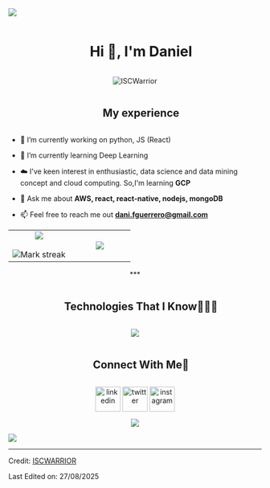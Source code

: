 <!---## 👋 hello!
I'm Daniel. I am passionate about technology and enjoy working on projects that explore the potential of data. My experience covers open source databases, programming, networking and servers. I am enthusiastic about applying data science and data mining concepts into practical solutions, and have a strong interest in algorithms, heuristics and statistics.

## 👋¡Hola! 
Soy Daniel. Soy un apasionado de las tecnologías y disfruto trabajar en proyectos que exploran el potencial de los datos. Mi experiencia abarca bases de datos, programación, redes y servidores de código abierto. Me entusiasma aplicar conceptos de ciencia de datos y minería de datos en soluciones prácticas, además tengo un fuerte interés en algoritmos, heurísticas y estadísticas.

## 
- [@iscwarrior](https://www.github.com/iscwarrior)
<!---
iscwarrior/iscwarrior is a ✨ special ✨ repository because its `README.md` (this file) appears on your GitHub profile.
You can click the Preview link to take a look at your changes.
--->


<!--horizontal divider(gradiant)-->
<img src="https://user-images.githubusercontent.com/73097560/115834477-dbab4500-a447-11eb-908a-139a6edaec5c.gif">

<!--h1 without bottom border-->
<div id="user-content-toc">
  <ul align="center">
    <summary><h1 style="display: inline-block">Hi 👋, I'm Daniel</h1></summary>
  </ul>
</div>


<!--- snake -->
<div align="center">
  <img  src="https://media.giphy.com/media/SWoSkN6DxTszqIKEqv/giphy.gif"
       alt="ISCWarrior" /></a>
</div>

<!--h2 without bottom border-->
<div id="user-content-toc">
  <ul align="center">
    <summary><h2 style="display: inline-block">My experience </h2></summary>
  </ul>
</div>

<!--Intro start-->

- 🔭 I’m currently working on python, JS (React)

- 🌱 I’m currently learning  Deep Learning

- ☁️ I've keen interest in enthusiastic, data science and data mining concept and cloud computing. So,I'm learning **GCP**

<!--- 📝 I regularly write articles on [Hashnode](https://1010nishant.hashnode.dev/)-->

- 💬 Ask me about **AWS, react, react-native, nodejs, mongoDB**

- 📫 Feel free to reach me out **dani.fguerrero@gmail.com**

<!--- 🏠 Don't hesitate to drop me a **👋** on Discord –  [1010nishant](https://discordapp.com/users/957722095381540874) my username!
<!--Intro end-->



<!--- stats & Trophy (start) -->
<p align="center">
  <!--- stats (start) -->
<table align="center">
<tr border="none">
<td width="50%" align="center">
  
  <img  align="center"  src="https://media.giphy.com/media/iY8CRBdQXODJSCERIr/giphy.gif" />
  <br></br>
  <img  title="🔥 Get streak stats for your profile at git.io/streak-stats" alt="Mark streak" src="https://github-readme-streak-stats.herokuapp.com/?user=1010nishant&theme=dark&hide_border=false" /> 
</td>

<td width="50%" align="center">

  <img  align="center"  src="https://github-readme-stats.anuraghazra1.vercel.app/api/top-langs/?username=1010nishant&theme=dark&hide_border=false&no-bg=true&no-frame=true&langs_count=10"/>
  
  </td>
</tr>
</table>
<!--- stats (end) -->

<!--- trophy (start) -->
<div align=center>
  <a> *** </a>
</div>
<!--- trophy (start) -->


</p>        
<!--- stats (end) -->


<!--h1 without bottom border-->
<div id="user-content-toc">
  <ul align="center">
    <summary><h2 style="display: inline-block">Technologies That I Know👨🏻‍💻</h2></summary>
  </ul>
</div>
<!--tech stack icons-->
<p align="center">
  <a href="https://skillicons.dev">
    <img src="https://skillicons.dev/icons?i=aws,php,css,html,docker,postgres,express,firebase,git,github,gitlab,java,js,angular,linux,nginx,mongodb,mysql,nextjs,nodejs,postman,py,react,tailwind,ts,vscode,pytorch,graphql,figma,insomnia,n8n,opencv&perline=15" />
  </a>
</p>


<!-- Connect with me -->
<!--h2 without bottom border-->
<div id="user-content-toc">
  <ul align="center">
    <summary><h2 style="display: inline-block">Connect With Me🤝</h2></summary>
  </ul>
</div>

<!--icons and links-->
<p align="center">
<a href="https://www.linkedin.com/in/df-guerrero/" target="blank"><img align="center" src="https://user-images.githubusercontent.com/88904952/234979284-68c11d7f-1acc-4f0c-ac78-044e1037d7b0.png" alt="linkedin" height="50" width="50" /></a>
<a href="https://twitter.com/iscwarrior" target="blank"><img align="center" src="https://user-images.githubusercontent.com/88904952/234980676-61bfb021-ecc8-48f7-88e6-34c1b06c4a58.png" alt="twitter" height="50" width="50" /></a> 
<a href="https://www.instagram.com/iscwarrior/" target="blank"><img align="center" src="https://user-images.githubusercontent.com/88904952/234981169-2dd1e58f-4b7e-468c-8213-034ba62156c3.png" alt="instagram" height="50" width="50" /></a>
  
</p>


<!--profile visit count-->
<div align="center">
  
[![](https://visitcount.itsvg.in/api?id=1010nishant&icon=3&color=6)](https://visitcount.itsvg.in)
  
</div>


<!--horizontal divider(gradiant)-->
<img src="https://user-images.githubusercontent.com/73097560/115834477-dbab4500-a447-11eb-908a-139a6edaec5c.gif">

----------------------------------------------------------------------
Credit: [ISCWARRIOR](https://github.com/iscwarrior)

Last Edited on: 27/08/2025
